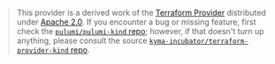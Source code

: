 > This provider is a derived work of the [Terraform Provider](https://github.com/kyma-incubator/terraform-provider-kind)
> distributed under [Apache 2.0](https://www.apache.org/licenses/LICENSE-2.0.html). If you encounter a bug or missing feature,
> first check the [`pulumi/pulumi-kind` repo](https://github.com/pulumi/pulumi-kind/issues); however, if that doesn't turn up anything,
> please consult the source [`kyma-incubator/terraform-provider-kind` repo](https://github.com/kyma-incubator/terraform-provider-kind/issues).